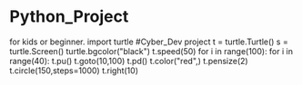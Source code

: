 # Python_Project
for kids or beginner.
import turtle
#Cyber_Dev project
t = turtle.Turtle()
s = turtle.Screen()
turtle.bgcolor("black")
t.speed(50)
for i in range(100):
    for i in range(40):
        t.pu()
        t.goto(10,100)
        t.pd()
        t.color("red",)
        t.pensize(2)
        t.circle(150,steps=1000)
        t.right(10)
